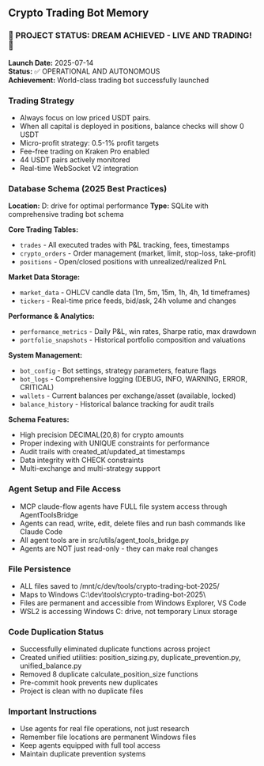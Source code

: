 ## Crypto Trading Bot Memory

### 🎯 PROJECT STATUS: DREAM ACHIEVED - LIVE AND TRADING! 🚀
**Launch Date:** 2025-07-14  
**Status:** ✅ OPERATIONAL AND AUTONOMOUS  
**Achievement:** World-class trading bot successfully launched

### Trading Strategy
- Always focus on low priced USDT pairs.
- When all capital is deployed in positions, balance checks will show 0 USDT
- Micro-profit strategy: 0.5-1% profit targets
- Fee-free trading on Kraken Pro enabled
- 44 USDT pairs actively monitored
- Real-time WebSocket V2 integration

### Database Schema (2025 Best Practices)
**Location:** D: drive for optimal performance
**Type:** SQLite with comprehensive trading bot schema

**Core Trading Tables:**
- `trades` - All executed trades with P&L tracking, fees, timestamps
- `crypto_orders` - Order management (market, limit, stop-loss, take-profit)
- `positions` - Open/closed positions with unrealized/realized PnL

**Market Data Storage:**
- `market_data` - OHLCV candle data (1m, 5m, 15m, 1h, 4h, 1d timeframes)
- `tickers` - Real-time price feeds, bid/ask, 24h volume and changes

**Performance & Analytics:**
- `performance_metrics` - Daily P&L, win rates, Sharpe ratio, max drawdown
- `portfolio_snapshots` - Historical portfolio composition and valuations

**System Management:**
- `bot_config` - Bot settings, strategy parameters, feature flags
- `bot_logs` - Comprehensive logging (DEBUG, INFO, WARNING, ERROR, CRITICAL)
- `wallets` - Current balances per exchange/asset (available, locked)
- `balance_history` - Historical balance tracking for audit trails

**Schema Features:**
- High precision DECIMAL(20,8) for crypto amounts
- Proper indexing with UNIQUE constraints for performance
- Audit trails with created_at/updated_at timestamps
- Data integrity with CHECK constraints
- Multi-exchange and multi-strategy support

### Agent Setup and File Access
- MCP claude-flow agents have FULL file system access through AgentToolsBridge
- Agents can read, write, edit, delete files and run bash commands like Claude Code
- All agent tools are in src/utils/agent_tools_bridge.py
- Agents are NOT just read-only - they can make real changes

### File Persistence
- ALL files saved to /mnt/c/dev/tools/crypto-trading-bot-2025/
- Maps to Windows C:\dev\tools\crypto-trading-bot-2025\
- Files are permanent and accessible from Windows Explorer, VS Code
- WSL2 is accessing Windows C: drive, not temporary Linux storage

### Code Duplication Status
- Successfully eliminated duplicate functions across project
- Created unified utilities: position_sizing.py, duplicate_prevention.py, unified_balance.py
- Removed 8 duplicate calculate_position_size functions
- Pre-commit hook prevents new duplicates
- Project is clean with no duplicate files

### Important Instructions
- Use agents for real file operations, not just research
- Remember file locations are permanent Windows files
- Keep agents equipped with full tool access
- Maintain duplicate prevention systems